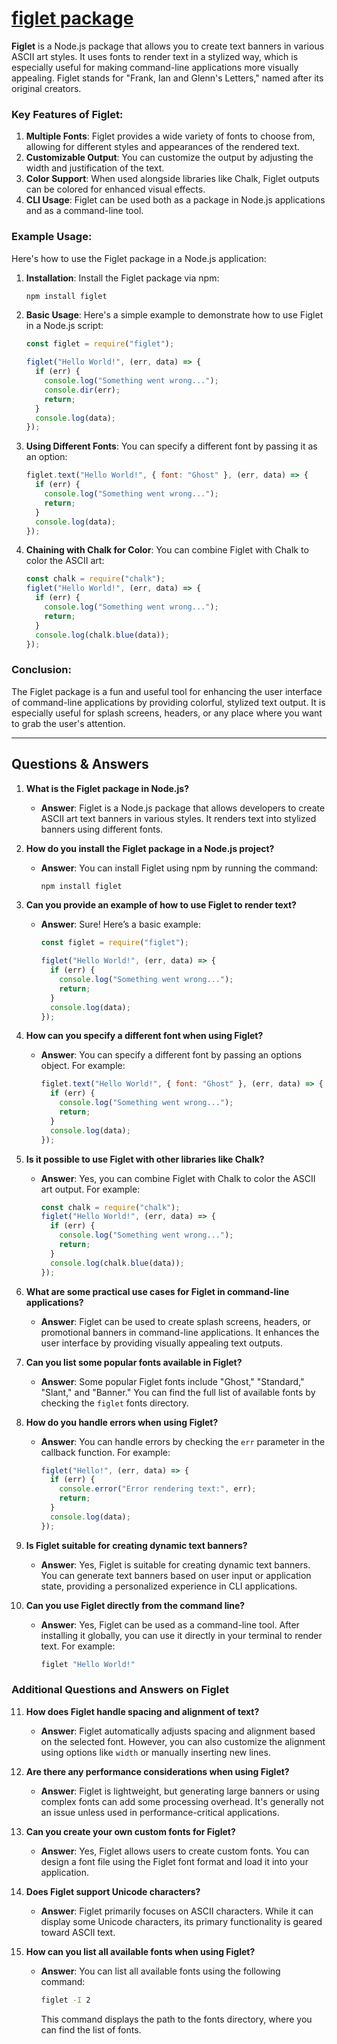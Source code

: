 # [figlet package](https://github.com/patorjk/figlet.js)

**Figlet** is a Node.js package that allows you to create text banners in various ASCII art styles. It uses fonts to render text in a stylized way, which is especially useful for making command-line applications more visually appealing. Figlet stands for "Frank, Ian and Glenn's Letters," named after its original creators.

### Key Features of Figlet:

1. **Multiple Fonts**: Figlet provides a wide variety of fonts to choose from, allowing for different styles and appearances of the rendered text.
2. **Customizable Output**: You can customize the output by adjusting the width and justification of the text.
3. **Color Support**: When used alongside libraries like Chalk, Figlet outputs can be colored for enhanced visual effects.
4. **CLI Usage**: Figlet can be used both as a package in Node.js applications and as a command-line tool.

### Example Usage:

Here's how to use the Figlet package in a Node.js application:

1. **Installation**:
   Install the Figlet package via npm:

   ```bash
   npm install figlet
   ```

2. **Basic Usage**:
   Here's a simple example to demonstrate how to use Figlet in a Node.js script:

   ```javascript
   const figlet = require("figlet");

   figlet("Hello World!", (err, data) => {
     if (err) {
       console.log("Something went wrong...");
       console.dir(err);
       return;
     }
     console.log(data);
   });
   ```

3. **Using Different Fonts**:
   You can specify a different font by passing it as an option:

   ```javascript
   figlet.text("Hello World!", { font: "Ghost" }, (err, data) => {
     if (err) {
       console.log("Something went wrong...");
       return;
     }
     console.log(data);
   });
   ```

4. **Chaining with Chalk for Color**:
   You can combine Figlet with Chalk to color the ASCII art:
   ```javascript
   const chalk = require("chalk");
   figlet("Hello World!", (err, data) => {
     if (err) {
       console.log("Something went wrong...");
       return;
     }
     console.log(chalk.blue(data));
   });
   ```

### Conclusion:

The Figlet package is a fun and useful tool for enhancing the user interface of command-line applications by providing colorful, stylized text output. It is especially useful for splash screens, headers, or any place where you want to grab the user's attention.

---

## Questions & Answers

1. **What is the Figlet package in Node.js?**

   - **Answer**: Figlet is a Node.js package that allows developers to create ASCII art text banners in various styles. It renders text into stylized banners using different fonts.

2. **How do you install the Figlet package in a Node.js project?**

   - **Answer**: You can install Figlet using npm by running the command:
     ```bash
     npm install figlet
     ```

3. **Can you provide an example of how to use Figlet to render text?**

   - **Answer**: Sure! Here’s a basic example:

     ```javascript
     const figlet = require("figlet");

     figlet("Hello World!", (err, data) => {
       if (err) {
         console.log("Something went wrong...");
         return;
       }
       console.log(data);
     });
     ```

4. **How can you specify a different font when using Figlet?**

   - **Answer**: You can specify a different font by passing an options object. For example:
     ```javascript
     figlet.text("Hello World!", { font: "Ghost" }, (err, data) => {
       if (err) {
         console.log("Something went wrong...");
         return;
       }
       console.log(data);
     });
     ```

5. **Is it possible to use Figlet with other libraries like Chalk?**

   - **Answer**: Yes, you can combine Figlet with Chalk to color the ASCII art output. For example:
     ```javascript
     const chalk = require("chalk");
     figlet("Hello World!", (err, data) => {
       if (err) {
         console.log("Something went wrong...");
         return;
       }
       console.log(chalk.blue(data));
     });
     ```

6. **What are some practical use cases for Figlet in command-line applications?**

   - **Answer**: Figlet can be used to create splash screens, headers, or promotional banners in command-line applications. It enhances the user interface by providing visually appealing text outputs.

7. **Can you list some popular fonts available in Figlet?**

   - **Answer**: Some popular Figlet fonts include "Ghost," "Standard," "Slant," and "Banner." You can find the full list of available fonts by checking the `figlet` fonts directory.

8. **How do you handle errors when using Figlet?**

   - **Answer**: You can handle errors by checking the `err` parameter in the callback function. For example:
     ```javascript
     figlet("Hello!", (err, data) => {
       if (err) {
         console.error("Error rendering text:", err);
         return;
       }
       console.log(data);
     });
     ```

9. **Is Figlet suitable for creating dynamic text banners?**

   - **Answer**: Yes, Figlet is suitable for creating dynamic text banners. You can generate text banners based on user input or application state, providing a personalized experience in CLI applications.

10. **Can you use Figlet directly from the command line?**
    - **Answer**: Yes, Figlet can be used as a command-line tool. After installing it globally, you can use it directly in your terminal to render text. For example:
      ```bash
      figlet "Hello World!"
      ```

### Additional Questions and Answers on Figlet

11. **How does Figlet handle spacing and alignment of text?**

    - **Answer**: Figlet automatically adjusts spacing and alignment based on the selected font. However, you can also customize the alignment using options like `width` or manually inserting new lines.

12. **Are there any performance considerations when using Figlet?**

    - **Answer**: Figlet is lightweight, but generating large banners or using complex fonts can add some processing overhead. It's generally not an issue unless used in performance-critical applications.

13. **Can you create your own custom fonts for Figlet?**

    - **Answer**: Yes, Figlet allows users to create custom fonts. You can design a font file using the Figlet font format and load it into your application.

14. **Does Figlet support Unicode characters?**

    - **Answer**: Figlet primarily focuses on ASCII characters. While it can display some Unicode characters, its primary functionality is geared toward ASCII text.

15. **How can you list all available fonts when using Figlet?**
    - **Answer**: You can list all available fonts using the following command:
      ```bash
      figlet -I 2
      ```
      This command displays the path to the fonts directory, where you can find the list of fonts.
